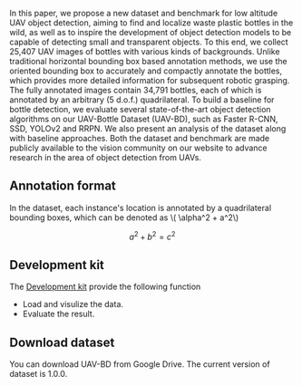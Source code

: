 
In this paper, we propose a new dataset and benchmark for low altitude UAV object detection, aiming to find and localize waste plastic bottles in the wild, as well as to inspire the development of object detection models to be capable of detecting small and transparent objects. To this end, we collect 25,407 UAV images of bottles with various kinds of backgrounds. Unlike traditional horizontal bounding box based annotation methods, we use the oriented bounding box to accurately and compactly annotate the bottles, which provides more detailed information for subsequent robotic grasping. The fully annotated images contain 34,791 bottles, each of which is annotated by an arbitrary (5 d.o.f.) quadrilateral. To build a baseline for bottle detection, we evaluate several state-of-the-art object detection algorithms on our UAV-Bottle Dataset (UAV-BD), such as Faster R-CNN, SSD, YOLOv2 and RRPN. We also present an analysis of the dataset along with baseline approaches. Both the dataset and benchmark are made publicly available to the vision community on our website to advance research in the area of object detection from UAVs.

## Annotation format

In the dataset, each instance's location is annotated by a quadrilateral bounding boxes, which can be denoted as \\( \alpha^2 + a^2\\)

$$a^2+b^2=c^2$$
## Development kit

The [Development kit]() provide the following function
- Load and visulize the data.
- Evaluate the result.

## Download dataset
You can download UAV-BD from Google Drive. The current version of dataset is 1.0.0.